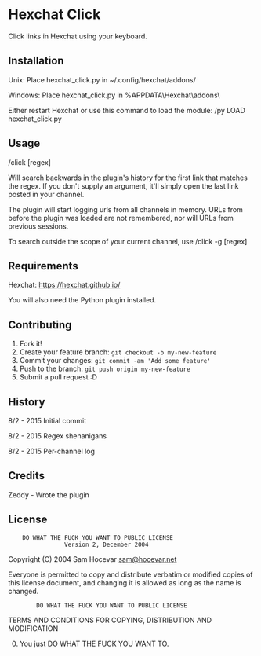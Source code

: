 # Hexchat Click

Click links in Hexchat using your keyboard.

## Installation

Unix:
  Place hexchat_click.py in ~/.config/hexchat/addons/

Windows:
  Place hexchat_click.py in %APPDATA\Hexchat\addons\

Either restart Hexchat or use this command to load the module:
/py LOAD hexchat_click.py

## Usage

/click [regex]

Will search backwards in the plugin's history for the first link that matches
the regex. If you don't supply an argument, it'll simply open the last link
posted in your channel.

The plugin will start logging urls from all channels in memory. URLs from before
the plugin was loaded are not remembered, nor will URLs from previous sessions.

To search outside the scope of your current channel, use
/click -g [regex]

## Requirements

Hexchat:
  https://hexchat.github.io/

You will also need the Python plugin installed.

## Contributing

1. Fork it!
2. Create your feature branch: `git checkout -b my-new-feature`
3. Commit your changes: `git commit -am 'Add some feature'`
4. Push to the branch: `git push origin my-new-feature`
5. Submit a pull request :D

## History

8/2 - 2015 Initial commit

8/2 - 2015 Regex shenanigans

8/2 - 2015 Per-channel log

## Credits

Zeddy - Wrote the plugin

## License

        DO WHAT THE FUCK YOU WANT TO PUBLIC LICENSE 
                    Version 2, December 2004 

 Copyright (C) 2004 Sam Hocevar <sam@hocevar.net> 

 Everyone is permitted to copy and distribute verbatim or modified 
 copies of this license document, and changing it is allowed as long 
 as the name is changed. 

            DO WHAT THE FUCK YOU WANT TO PUBLIC LICENSE 
   TERMS AND CONDITIONS FOR COPYING, DISTRIBUTION AND MODIFICATION 

  0. You just DO WHAT THE FUCK YOU WANT TO.
